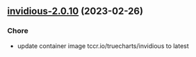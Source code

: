 

## [invidious-2.0.10](https://github.com/truecharts/charts/compare/invidious-2.0.9...invidious-2.0.10) (2023-02-26)

### Chore

- update container image tccr.io/truecharts/invidious to latest
  
  
